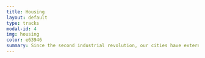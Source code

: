 ```yaml
---
title: Housing
layout: default
type: tracks
modal-id: 4
img: housing
color: e63946
summary: Since the second industrial revolution, our cities have externalized the production of products and goods, decontextualizing creation and territory. It’s estimated that by 2050, 75% of the world’s population will live in cities. Can cities return to producing their own objects and solutioning their own needs?
---
```

